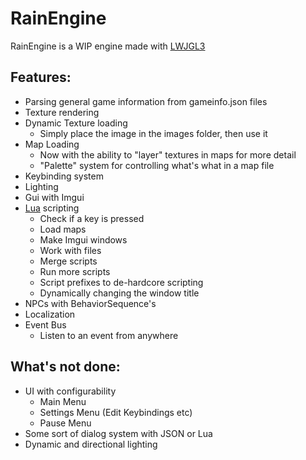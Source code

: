 # RainEngine

RainEngine is a WIP engine made with [LWJGL3](https://www.lwjgl.org/)


## Features:
* Parsing general game information from gameinfo.json files
* Texture rendering
* Dynamic Texture loading
  * Simply place the image in the images folder, then use it
* Map Loading
  * Now with the ability to "layer" textures in maps for more detail
  * "Palette" system for controlling what's what in a map file
* Keybinding system
* Lighting
* Gui with Imgui
* [Lua](https://www.lua.org/) scripting
  * Check if a key is pressed
  * Load maps
  * Make Imgui windows
  * Work with files
  * Merge scripts
  * Run more scripts
  * Script prefixes to de-hardcore scripting 
  * Dynamically changing the window title
* NPCs with BehaviorSequence's
* Localization
* Event Bus 
  * Listen to an event from anywhere

## What's not done:
* UI with configurability
  * Main Menu
  * Settings Menu (Edit Keybindings etc)
  * Pause Menu
* Some sort of dialog system with JSON or Lua
* Dynamic and directional lighting 
